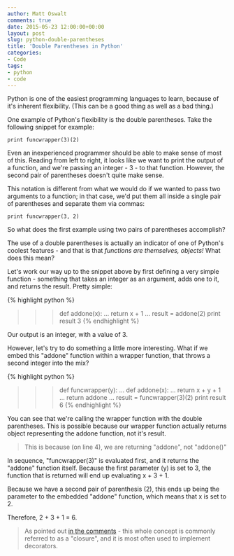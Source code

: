 ```yaml
---
author: Matt Oswalt
comments: true
date: 2015-05-23 12:00:00+00:00
layout: post
slug: python-double-parentheses
title: 'Double Parentheses in Python'
categories:
- Code
tags:
- python
- code
---
```


Python is one of the easiest programming languages to learn, because of it's inherent flexibility. (This can be a good thing as well as a bad thing.)

One example of Python's flexibility is the double parentheses. Take the following snippet for example:

	print funcwrapper(3)(2)

Even an inexperienced programmer should be able to make sense of most of this. Reading from left to right, it looks like we want to print the output of a function, and we're passing an integer - 3 - to that function. However, the second pair of parentheses doesn't quite make sense.

This notation is different from what we would do if we wanted to pass two arguments to a function; in that case, we'd put them all inside a single pair of parentheses and separate them via commas:

	print funcwrapper(3, 2)

So what does the first example using two pairs of parentheses accomplish?

The use of a double parentheses is actually an indicator of one of Python's coolest features - and that is that _functions are themselves, objects!_ What does this mean?

Let's work our way up to the snippet above by first defining a very simple function - something that 
takes an integer as an argument, adds one to it, and returns the result. Pretty simple:

{% highlight python %}
>>> def addone(x):
...     return x + 1
...
>>> result = addone(2)
>>> print result
3
{% endhighlight %}

Our output is an integer, with a value of 3.

However, let's try to do something a little more interesting. What if we embed this "addone" function within  a wrapper function, that throws a second integer into the mix?

{% highlight python %}
>>> def funcwrapper(y):
...     def addone(x):
...         return x + y + 1
...     return addone
...
>>> result = funcwrapper(3)(2)
>>> print result
6
{% endhighlight %}

You can see that we're calling the wrapper function with the double parentheses. This is possible because our wrapper function actually returns object representing the addone function, not it's result.

> This is because (on line 4), we are returning "addone", not "addone()"

In sequence, "funcwrapper(3)" is evaluated first, and it returns the "addone" function itself. Because the first parameter (y) is set to 3, the function that is returned will end up evaluating x + 3 + 1.

Because we have a second pair of parenthesis (2), this ends up being the parameter to the embedded "addone" function, which means that x is set to 2.

Therefore, 2 + 3 + 1 = 6.

> As pointed out [in the comments](https://keepingitclassless.net/2015/05/python-double-parentheses/#comment-2069279567) - this whole concept is commonly referred to as a "closure", and it is most often used to implement decorators.